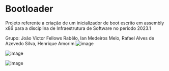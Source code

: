 # Bootloader

Projeto referente a criação de um inicializador de boot escrito em assembly x86 para a disciplina de Infraestrutura de Software no período 2023.1

Grupo:
  João Victor Fellows Rabêlo,
  Ian Medeiros Melo,
  Rafael Alves de Azevedo Silva,
  Henrique Amorim
![image](https://github.com/JoaoFellows/Bootloader/assets/114230401/5b09ec06-ab0c-4aa9-b9ba-81437a2210e2)

![image](https://github.com/JoaoFellows/Bootloader/assets/114230401/f24d03d6-bee1-4263-87e5-7e3d23c5cf90)

![image](https://github.com/JoaoFellows/Bootloader/assets/114230401/aaa875fe-44b4-4d7a-b7d9-11a01c298a87)
